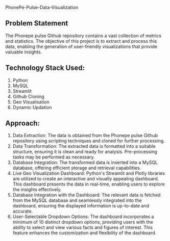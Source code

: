 PhonePe-Pulse-Data-Visualization

## Problem Statement
The Phonepe pulse Github repository contains a vast collection of metrics and statistics. The objective of this project is to extract and process this data, enabling the generation of user-friendly visualizations that provide valuable insights.

##  Technology Stack Used:
1. Python
2. MySQL
3. Streamlit
4. Github Cloning
5. Geo Visualisation
6. Dynamic Updation

## Approach:

1. Data Extraction: The data is obtained from the Phonepe pulse Github repository using scripting techniques and cloned for further processing.
2. Data Transformation: The extracted data is formatted into a suitable structure, ensuring it is clean and ready for analysis. Pre-processing tasks may be performed as necessary.
3. Database Integration: The transformed data is inserted into a MySQL database, offering efficient storage and retrieval capabilities.
4. Live Geo Visualization Dashboard: Python's Streamlit and Plotly libraries are utilized to create an interactive and visually appealing dashboard. This dashboard presents the data in real-time, enabling users to explore the insights effectively.
5. Database Integration with the Dashboard: The relevant data is fetched from the MySQL database and seamlessly integrated into the dashboard, ensuring the displayed information is up-to-date and accurate.
6. User-Selectable Dropdown Options: The dashboard incorporates a minimum of 10 distinct dropdown options, providing users with the ability to select and view various facts and figures of interest. This feature enhances the customization and flexibility of the dashboard.